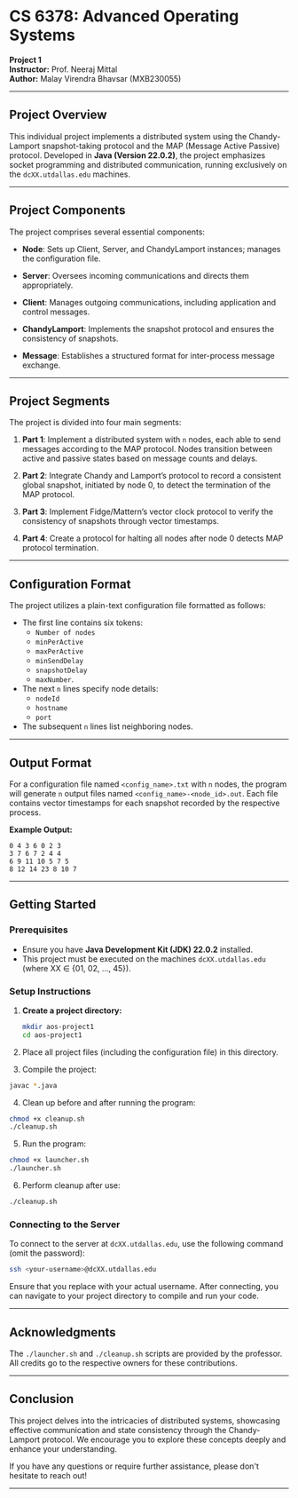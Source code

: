 # CS 6378: Advanced Operating Systems  
**Project 1**  
**Instructor:** Prof. Neeraj Mittal  
**Author:** Malay Virendra Bhavsar (MXB230055)

---

## Project Overview

This individual project implements a distributed system using the Chandy-Lamport snapshot-taking protocol and the MAP (Message Active Passive) protocol. Developed in **Java (Version 22.0.2)**, the project emphasizes socket programming and distributed communication, running exclusively on the `dcXX.utdallas.edu` machines.

---

## Project Components

The project comprises several essential components:

- **Node**: Sets up Client, Server, and ChandyLamport instances; manages the configuration file.
  
- **Server**: Oversees incoming communications and directs them appropriately.
  
- **Client**: Manages outgoing communications, including application and control messages.
  
- **ChandyLamport**: Implements the snapshot protocol and ensures the consistency of snapshots.
  
- **Message**: Establishes a structured format for inter-process message exchange.

---

## Project Segments

The project is divided into four main segments:

1. **Part 1**: Implement a distributed system with `n` nodes, each able to send messages according to the MAP protocol. Nodes transition between active and passive states based on message counts and delays.

2. **Part 2**: Integrate Chandy and Lamport’s protocol to record a consistent global snapshot, initiated by node 0, to detect the termination of the MAP protocol.

3. **Part 3**: Implement Fidge/Mattern’s vector clock protocol to verify the consistency of snapshots through vector timestamps.

4. **Part 4**: Create a protocol for halting all nodes after node 0 detects MAP protocol termination.

---

## Configuration Format

The project utilizes a plain-text configuration file formatted as follows:

- The first line contains six tokens: 
    - `Number of nodes`
    - `minPerActive`
    - `maxPerActive`
    - `minSendDelay`
    - `snapshotDelay`
    - `maxNumber`.
- The next `n` lines specify node details:
    - `nodeId`
    - `hostname`
    - `port`
- The subsequent `n` lines list neighboring nodes.


---

## Output Format

For a configuration file named `<config_name>.txt` with `n` nodes, the program will generate `n` output files named `<config_name>-<node_id>.out`. Each file contains vector timestamps for each snapshot recorded by the respective process.

**Example Output:**
```
0 4 3 6 0 2 3
3 7 6 7 2 4 4
6 9 11 10 5 7 5
8 12 14 23 8 10 7
```
---

## Getting Started

### Prerequisites

- Ensure you have **Java Development Kit (JDK) 22.0.2** installed.
- This project must be executed on the machines `dcXX.utdallas.edu` (where XX ∈ {01, 02, ..., 45}).

### Setup Instructions

1. **Create a project directory:**
   ```bash
   mkdir aos-project1
   cd aos-project1
   ```
   
2. Place all project files (including the configuration file) in this directory.

3. Compile the project:
  ```bash
  javac *.java
  ```

4. Clean up before and after running the program:
  ```bash
  chmod +x cleanup.sh
  ./cleanup.sh
  ```

5. Run the program:
  ```bash
  chmod +x launcher.sh
  ./launcher.sh
  ```

6. Perform cleanup after use:
  ```bash
  ./cleanup.sh
  ```

### Connecting to the Server

To connect to the server at `dcXX.utdallas.edu`, use the following command (omit the password):
```bash
ssh <your-username>@dcXX.utdallas.edu
```
Ensure that you replace <your-username> with your actual username. After connecting, you can navigate to your project directory to compile and run your code.

---

## Acknowledgments

The `./launcher.sh` and `./cleanup.sh` scripts are provided by the professor. All credits go to the respective owners for these contributions.

---

## Conclusion

This project delves into the intricacies of distributed systems, showcasing effective communication and state consistency through the Chandy-Lamport protocol. We encourage you to explore these concepts deeply and enhance your understanding.

If you have any questions or require further assistance, please don't hesitate to reach out!

---


